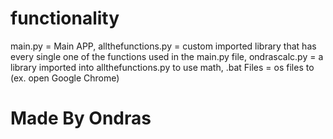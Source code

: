 # functionality

main.py = Main APP, allthefunctions.py = custom imported library that has every single one of the functions used in the main.py file, ondrascalc.py = a library imported into allthefunctions.py to use math, .bat Files = os files to (ex. open Google Chrome)


# Made By Ondras

